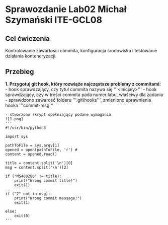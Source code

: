 # Sprawozdanie Lab02 Michał Szymański ITE-GCL08

## Cel ćwiczenia
Kontrolowanie zawartości commita, konfiguracja środowiska i testowanie działania konteneryzacji.

## Przebieg

**1. Przygotuj git hook, który rozwiąże najczęstsze problemy z commitami:**
    - hook sprawdzający, czy tytuł commita nazywa się '''<inicjały><numer indeksu>'''
    - hook sprawdzający, czy w treści commita pada numer labu, właściwy dla zadania
    - sprawdzono zawarość folderu '''.git\hooks''', zmieniono uprawnienia hooka '''commit-msg'''

    - stworzono skrypt spełniający podane wymagania
    ![1.png]
    '''
    #!/usr/bin/python3

    import sys

    pathToFile = sys.argv[1]
    opened = open(pathToFile, 'r') # 
    content = opened.read()

    title = content.split('\n')[0]
    msg = content.split('\n')[2]

    if ("MS400200" != title):
        print("Wrong commit title!")
        exit(1)

    if ("2" not in msg):
        print("Wrong commit message!")
        exit(1)

    else:
        exit(0)
    '''


